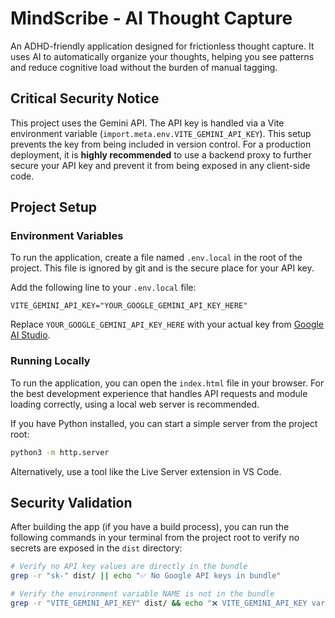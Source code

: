 # MindScribe - AI Thought Capture

An ADHD-friendly application designed for frictionless thought capture. It uses AI to automatically organize your thoughts, helping you see patterns and reduce cognitive load without the burden of manual tagging.

## Critical Security Notice

This project uses the Gemini API. The API key is handled via a Vite environment variable (`import.meta.env.VITE_GEMINI_API_KEY`). This setup prevents the key from being included in version control. For a production deployment, it is **highly recommended** to use a backend proxy to further secure your API key and prevent it from being exposed in any client-side code.

## Project Setup

### Environment Variables

To run the application, create a file named `.env.local` in the root of the project. This file is ignored by git and is the secure place for your API key.

Add the following line to your `.env.local` file:
```
VITE_GEMINI_API_KEY="YOUR_GOOGLE_GEMINI_API_KEY_HERE"
```

Replace `YOUR_GOOGLE_GEMINI_API_KEY_HERE` with your actual key from [Google AI Studio](https://aistudio.google.com/app/apikey).

### Running Locally

To run the application, you can open the `index.html` file in your browser. For the best development experience that handles API requests and module loading correctly, using a local web server is recommended.

If you have Python installed, you can start a simple server from the project root:
```bash
python3 -m http.server
```
Alternatively, use a tool like the Live Server extension in VS Code.

## Security Validation

After building the app (if you have a build process), you can run the following commands in your terminal from the project root to verify no secrets are exposed in the `dist` directory:
```bash
# Verify no API key values are directly in the bundle
grep -r "sk-" dist/ || echo "✅ No Google API keys in bundle"

# Verify the environment variable NAME is not in the bundle
grep -r "VITE_GEMINI_API_KEY" dist/ && echo "❌ VITE_GEMINI_API_KEY variable name found in bundle" || echo "✅ No VITE_GEMINI_API_KEY variable names in bundle"
```